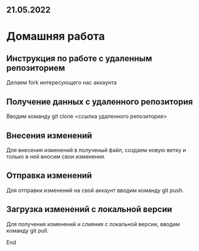 ## 21.05.2022

# Домашняя работа

## Инструкция по работе с удаленным репозиторием

Делаем fork интересующего нас аккаунта

## Получение данных с удаленного репозитория 

Вводим команду git clone <ссылка удаленного репозитория>

## Внесения изменений 

Для внесения изменений в полученый файл, создаем новую ветку и только в ней вносим свои изменения.

## Отправка изменений 

Для отправки изменений на свой аккаунт вводим команду git push.

## Загрузка изменений с локальной версии

Для получения изменений и слияния с локальной версии, вводим команду git pull.

End
